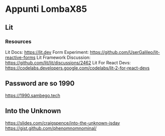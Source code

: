 # Appunti LombaX85

## Lit
### Resources
Lit Docs: https://lit.dev
Form Experiment: https://github.com/UserGalileo/lit-reactive-forms
Lit Framework Discussion: https://github.com/lit/lit/discussions/2462
Lit For React Devs: https://codelabs.developers.google.com/codelabs/lit-2-for-react-devs


## Password are so 1990
https://1990.sambego.tech


## Into the Unknown
https://slides.com/craigspence/into-the-unknown-jsday
https://gist.github.com/phenomnomnominal/
